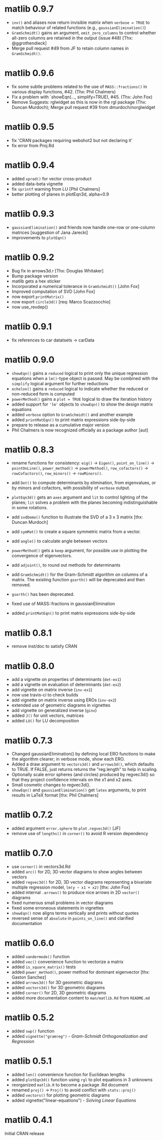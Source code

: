 # matlib 0.9.7

- `inv()` and aliases now return invisible matrix when `verbose = TRUE` to match behaviour of related functions (e.g., `gaussianElimination()`)
- `GramSchmidt()` gains an argument, `omit_zero_columns` to control whether all-zero columns are retained in the output (issue #48) [Thx: @ggrothendieck]
- Merge pull request #49 from JF to retain column names in `GramSchmidt()`.

# matlib 0.9.6

- fix some subtle problems related to the use of `MASS::fractions()` in various display functions, #42. (Thx: Phil Chalmers)
- Fix a problem with `showEqn(..., simplify=TRUE), #45. (Thx: John Fox)
- Remove Suggests: rglwidget as this is now in the rgl package (Thx: Duncan Murdoch);  Merge pull request #39 from dmurdoch/norglwidget 

# matlib 0.9.5

- fix 'CRAN packages requiring webshot2 but not declaring it'
- fix error from Proj.Rd

# matlib 0.9.4

- added `xprod()` for vector cross-product
- added data-beta vignette
- fix `sprintf` warning from LU [Phil Chalmers]
- better plotting of planes in plotEqn3d, alpha=0.9

# matlib 0.9.3

- `gaussianElimination()` and friends now handle one-row or one-column matrices [suggestion of Jana Jarecki]
- improvements to `plotEqn()`

# matlib 0.9.2

- Bug fix in arrows3d.r [Thx: Douglas Whitaker]
- Bump package version
- matlib gets a hex sticker
- Incorporated a numerical tolerance in `GramSchmidt()` [John Fox]
- Improved computation of SVD [John Fox]
- now export `printMatrix()`
- now export `circle3d()` [req: Marco Scazzocchio]
- now use_revdep()

# matlib 0.9.1

- fix references to car datatsets -> carData

# matlib 0.9.0

- `showEqn()` gains a `reduced` logical to print only the unique regression equations
  when a `lm()`-type object is passed. May be combined with the `simplify` logical argument
  for further reductions
- `echelon()` gains a `reduced` logical to indicate whether the reduced or non-reduced form is computed
- `powerMethod()` gains a `plot = TRUE` logical to draw the iteration history
- added support for `'lm'` objects to `showEqn()` to show the design matrix equations
- added `verbose` option to `GramSchmidt()` and another example
- added `printMatEqn()` to print matrix expressions side-by-side
- prepare to release as a cumulative major version
- Phil Chalmers is now recognized officially as a package author [aut]

# matlib 0.8.3

- rename functions for consistency: `eig()` -> `Eigen()`, `point_on_line()` -> `pointOnLine()`, `power_method()` -> `powerMethod()`, `row_cofactors()` -> `rowCofactors()`, `row_minors()` -> `rowMinors()`.

- add `Det()` to compute determinants by elimination, from eigenvalues, or by minors and cofactors, with possibility of `verbose` output.
- `plotEqn3d()` gets an `axes` argument and `lit` to control lighting of the planes; `lit` solves a problem with the planes becoming indistinguishable in some rotations.
- add `svdDemo()` function to illustrate the SVD of a 3 x 3 matrix [thx: Duncan Murdoch]
- add `symMat()` to create a square symmetric matrix from a vector.
- add `angle()` to calculate angle between vectors
- `powerMethod()` gets a `keep` argument, for possible use in plotting the convergence of eigenvectors.
- add `adjoint()`, to round out methods for determinants
- add `GramSchmidt()` for the Gram-Schmidt algorithm on columns of a matrix. The existing function `gsorth()` will be deprecated and then removed.
- `gsorth()` has been deprecated.
- fixed use of MASS::fractions in gaussianElimination
- added `printMatEqn()` to print matrix expressions side-by-side

# matlib 0.8.1

- remove inst/doc to satisfy CRAN

# matlib 0.8.0

- add a vignette on properties of determinants (`det-ex1`)
- add a vignette on evaluation of determinants (`det-ex2`)
- add vignette on matrix inverse (`inv-ex1`)
- now use travis-ci to check builds
- add vignette on matrix inverse using EROs (`inv-ex2`)
- extended use of geometric diagrams in vignettes
- add vignette on generalized inverse (`ginv`)
- added `J()` for unit vectors, matrices
- added `LU()` for LU decomposition

# matlib 0.7.3

- Changed gaussianElimination() by defining local ERO functions to make the algorithm clearer; in verbose mode, show each ERO.
- Added a draw argument to `vectors3d()` and `arrows3d()`, which defaults to TRUE. If FALSE, just returns 
  returns the "reg.length" to help in scaling.
- Optionally scale error spheres (and circles) produced by regvec3d() so that they project confidence intervals on the x1 and x2 axes.
- Small cosmetic changes to regvec3d().
- `showEqn()` and `gaussianElimination()` get `latex` arguments, to print results in LaTeX format [thx: Phil Chalmers]


# matlib 0.7.2

- added argument `error.sphere` to `plot.regvec3d()` [JF]
- remove use of `lengths()` in `corner()` to avoid R version dependency


# matlib 0.7.0

- use `corner()` in vectors3d.Rd
- added `arc()` for 2D, 3D vector diagrams to show angles between vectors
- added `regvec3d()` for 2D, 3D vector diagrams representing a bivariate multiple regression model, `lm(y ~ x1 + x2)` [thx: John Fox]
- added internal `.arrows()` to produce nice arrows in 2D `vector()` diagrams
- fixed numerous small problems in vector diagrams
- fixed some erroneous statements in vignettes
- `showEqn()` now aligns terms vertically and prints without quotes
- reversed sense of `absolute` in `points_on_line()` and clarified documentation

# matlib 0.6.0

- added `vandermode()` function
- added `vec()` convenience function to vectorize a matrix
- added `is_square_matrix()` tests
- added `power_method()`, power method for dominant eigenvector [thx: Gaston Sanchez]
- added `arrows3d()` for 3D geometric diagrams
- added `vectors3d()` for 3D geometric diagrams
- added `corner()` for 2D, 3D geometric diagrams
- added more documentation content to `man/matlib.Rd` from `README.md`


# matlib 0.5.2

- added `swp()` function
- added `vignette("gramreg")` - *Gram-Schmidt Orthogonalization and Regression*

# matlib 0.5.1

- added `len()` convenience function for Euclidean lengths
- added `plotEqn3d()` function using `rgl` to plot equations in 3 unknowns
- reorganized `matlib.R` to become a package .Rd document
- renamed `proj()` -> `Proj()` to avoid conflict with `stats::proj()`
- added `vectors()` for plotting geometric diagrams
- added vignette("linear-equations") - *Solving Linear Equations*

# matlib 0.4.1

Initial CRAN release

